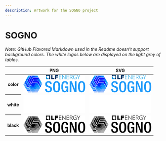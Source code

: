 ```yaml
---
description: Artwork for the SOGNO project
---
```


# SOGNO

*Note: GitHub Flavored Markdown used in the Readme doesn't support background colors. The white logos below are displayed on the light grey of tables.*

<table class="logos-table">
	<thead>
        <tr>
            <th></th>
            <th>PNG</th>
            <th>SVG</th>
        </tr>
    </thead>
    <tbody>
        <tr>
            <th>color</th>
            <td><a href="horizontal/color/sogno-horizontal-color.png" download><img src="horizontal/color/sogno-horizontal-color.png" width="200"></a></td>
            <td><a href="horizontal/color/sogno-horizontal-color.svg" download><img src="horizontal/color/sogno-horizontal-color.svg" width="200"></a></td>
        </tr>
        <tr>
            <th>white</th>
            <td><a href="horizontal/white/sogno-horizontal-white.png" download><img src="horizontal/white/sogno-horizontal-white.png" width="200"></a></td>
            <td><a href="horizontal/white/sogno-horizontal-white.svg" download><img src="horizontal/white/sogno-horizontal-white.svg" width="200"></a></td>
        </tr>
        <tr>
            <th>black</th>
            <td><a href="horizontal/black/sogno-horizontal-black.png" download><img src="horizontal/black/sogno-horizontal-black.png" width="200"></a></td>
            <td><a href="horizontal/black/sogno-horizontal-black.svg" download><img src="horizontal/black/sogno-horizontal-black.svg" width="200"></a></td>
        </tr>
    </tbody>
</table>
